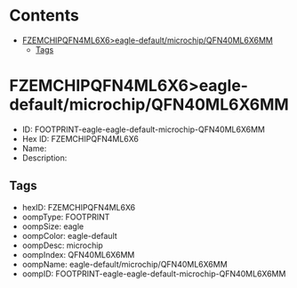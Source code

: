 



Contents
========

* [FZEMCHIPQFN4ML6X6>eagle-default/microchip/QFN40ML6X6MM](#fzemchipqfn4ml6x6eagle-defaultmicrochipqfn40ml6x6mm)
	* [Tags](#tags)

# FZEMCHIPQFN4ML6X6>eagle-default/microchip/QFN40ML6X6MM

- ID: FOOTPRINT-eagle-eagle-default-microchip-QFN40ML6X6MM
- Hex ID: FZEMCHIPQFN4ML6X6
- Name: 
- Description: 

## Tags

- hexID: FZEMCHIPQFN4ML6X6
- oompType: FOOTPRINT
- oompSize: eagle
- oompColor: eagle-default
- oompDesc: microchip
- oompIndex: QFN40ML6X6MM
- oompName: eagle-default/microchip/QFN40ML6X6MM
- oompID: FOOTPRINT-eagle-eagle-default-microchip-QFN40ML6X6MM
